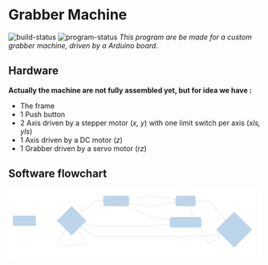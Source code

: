 # Grabber Machine
![build-status](https://img.shields.io/badge/build-passing-green.svg) ![program-status](https://img.shields.io/badge/status-Work_In_Progress-yellow.svg)
*This program are be made for a custom grabber machine, driven by a Arduino board.*

## Hardware
**Actually the machine are not fully assembled yet, but for idea we have :**
- The frame
- 1 Push button
- 2 Axis driven by a stepper motor (*x, y*) with one limit switch per axis (*xls, yls*)
- 1 Axis driven by a DC motor (*z*)
- 1 Grabber driven by a servo motor (*rz*)

 ## Software flowchart
 ![flowchart](./ress/flowchart.svg)
